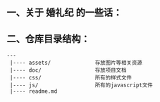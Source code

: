## 一、关于 婚礼纪 的一些话：


## 二、仓库目录结构：
    
    ---
     |---- assets/              存放图片等相关资源
     |---- doc/                 存放项目文档
     |---- css/                 所有的样式文件
     |---- js/                  所有的javascript文件
     |---- readme.md     
